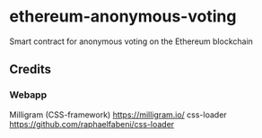 # ethereum-anonymous-voting
Smart contract for anonymous voting on the Ethereum blockchain


## Credits

### Webapp
Milligram (CSS-framework) https://milligram.io/
css-loader https://github.com/raphaelfabeni/css-loader
